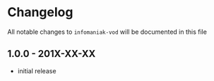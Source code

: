 # Changelog

All notable changes to `infomaniak-vod` will be documented in this file

## 1.0.0 - 201X-XX-XX

- initial release
